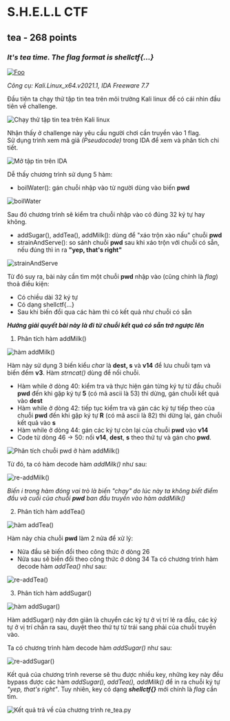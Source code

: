 # **S.H.E.L.L CTF**
## **tea** - 268 points 
### *It's tea time. The flag format is shellctf{...}*
[![Foo](/2022/shellctf/images/img_tea.PNG)](https://github.com/LaoDaiDia/CTF/blob/main/2022/shellctf/tea)

*Công cụ: Kali.Linux_x64.v2021.1, IDA Freeware 7.7*

Đầu tiên ta chạy thử tập tin tea trên môi trường Kali linux để có cái nhìn đầu tiên về challenge.

<!-- <p align='center'>
<img  src="/2022/shellctf/images/img_tea_file.PNG" alt="Chương trình tea"></p> -->
![Chạy thử tập tin tea trên Kali linux](/2022/shellctf/images/img_tea_file.PNG)


Nhận thấy ở challenge này yêu cầu người chơi cần truyền vào 1 flag.\
Sử dụng trình xem mã giả *(Pseudocode)* trong IDA để xem và phân tích chi tiết.
<!-- <p align='center'>
<img  src="/2022/shellctf/images/img_ida_pseudocode.PNG" alt="Trình xem mã giả trong IDA" style="width:724px;height:667px;"></p> -->
![Mở tập tin trên IDA](/2022/shellctf/images/img_ida_pseudocode.PNG)

Dễ thấy chương trình sử dụng 5 hàm:
- boilWater(): gán chuỗi nhập vào từ người dùng vào biến **pwd**

![boilWater](/2022/shellctf/images/img_boilWater.PNG)


Sau đó chương trình sẽ kiểm tra chuỗi nhập vào có đúng 32 ký tự hay không.
- addSugar(), addTea(), addMilk(): dùng để "xáo trộn xào nấu" chuỗi **pwd**
- strainAndServe(): so sánh chuỗi **pwd** sau khi xáo trộn với chuỗi có sẵn, nếu đúng thì in ra **"yep, that's right"**

![strainAndServe](/2022/shellctf/images/img_strainAndServe.PNG)

Từ đó suy ra, bài này cần tìm một chuỗi **pwd** nhập vào (cũng chính là *flag*) thoả điều kiện: 
+ Có chiều dài 32 ký tự
+ Có dạng shellctf{...}
+ Sau khi biến đổi qua các hàm thì có kết quả như chuỗi có sẵn

**_Hướng giải quyết bài này là đi từ chuỗi kết quả có sẵn trở ngược lên_** 

1. Phân tích hàm addMilk()

![hàm addMilk()](/2022/shellctf/images/img_addMilk.PNG) 

Hàm này sử dụng 3 biến kiểu *char* là **dest, s** và **v14** để lưu chuỗi tạm và biến đếm **v3**. Hàm *strncat()* dùng để nối chuỗi. 
- Hàm while ở dòng 40: kiểm tra và thực hiện gán từng ký tự từ đầu chuỗi **pwd** đến khi gặp ký tự **5** (có mã ascii là 53) thì dừng, gán chuỗi kết quả vào **dest** 
- Hàm while ở dòng 42: tiếp tục kiểm tra và gán các ký tự tiếp theo của chuỗi **pwd** đến khi gặp ký tự **R** (có mã ascii là 82) thì dừng lại, gán chuỗi kết quả vào **s**
- Hàm while ở dòng 44: gán các ký tự còn lại của chuỗi **pwd** vào **v14**
- Code từ dòng 46 -> 50: nối **v14**, **dest**, **s** theo thứ tự và gán cho **pwd**.

![Phân tích chuỗi pwd ở hàm addMilk()](/2022/shellctf/images/img_pwd-addMilk.PNG)

Từ đó, ta có hàm decode hàm *addMilk()* như sau:

![re-addMilk()](/2022/shellctf/images/img_re-addMilk-f.PNG)

*Biến i trong hàm đóng vai trò là biến "chạy" do lúc này ta không biết điểm đầu và cuối của chuỗi **pwd** ban đầu truyền vào hàm addMilk()*

2. Phân tích hàm addTea()

![hàm addTea()](/2022/shellctf/images/img_addTea.PNG)

Hàm này chia chuỗi **pwd** làm 2 nửa để xử lý:
- Nửa đầu sẽ biến đổi theo công thức ở dòng 26
- Nửa sau sẽ biến đổi theo công thức ở dòng 34
Ta có chương trình hàm decode hàm *addTea()* như sau:

![re-addTea()](/2022/shellctf/images/img_re-addTea-f.PNG)

3. Phân tích hàm addSugar()

![hàm addSugar()](/2022/shellctf/images/img_addSugar.PNG)

Hàm addSugar() này đơn giản là chuyển các ký tự ở vị trí lẻ ra đầu, các ký tự ở vị trí chẳn ra sau, duyệt theo thứ tự từ trái sang phải của chuỗi truyền vào.

Ta có chương trình hàm decode hàm *addSugar()* như sau:

![re-addSugar()](/2022/shellctf/images/img_re-addSugar-f.PNG)

Kết quả của chương trình reverse sẽ thu được nhiều key, những key này đều bypass được các hàm *addSugar(), addTea(), addMilk()* để in ra chuỗi ký tự *"yep, that's right"*. Tuy nhiên, key có dạng **_shellctf{}_** mới chính là *flag* cần tìm.


![Kết quả trả về của chương trình re_tea.py](/2022/shellctf/images/img_result.PNG)




